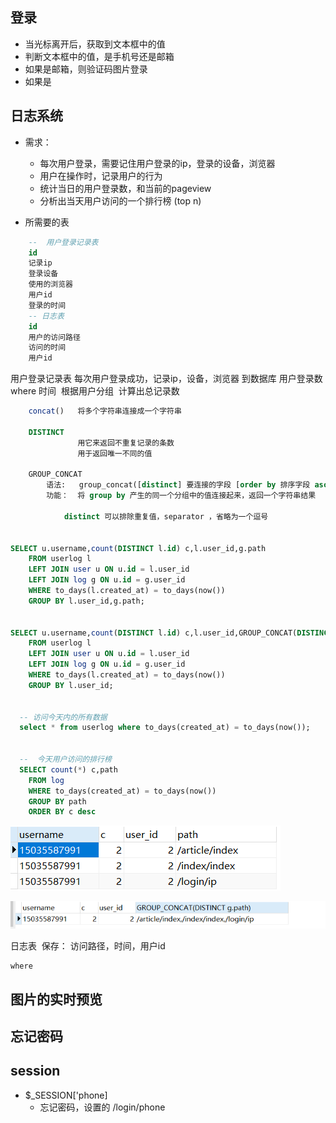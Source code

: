 ##  登录
- 当光标离开后，获取到文本框中的值
- 判断文本框中的值，是手机号还是邮箱
- 如果是邮箱，则验证码图片登录
- 如果是







##   日志系统
- 需求： 
    - 每次用户登录，需要记住用户登录的ip，登录的设备，浏览器
    - 用户在操作时，记录用户的行为
    - 统计当日的用户登录数，和当前的pageview
    - 分析出当天用户访问的一个排行榜  (top n)

- 所需要的表
~~~sql 
    --  用户登录记录表
    id
    记录ip
    登录设备
    使用的浏览器
    用户id
    登录的时间
    -- 日志表
    id 
    用户的访问路径
    访问的时间
    用户id
~~~
用户登录记录表
  每次用户登录成功，记录ip，设备，浏览器  到数据库
用户登录数    
​    where 时间
​    根据用户分组
​    计算出总记录数

~~~sql
    concat()   将多个字符串连接成一个字符串

    DISTINCT   
               用它来返回不重复记录的条数
               用于返回唯一不同的值

    GROUP_CONCAT
        语法:   group_concat([distinct] 要连接的字段 [order by 排序字段 asc/desc][separator '分隔符'])
        功能：  将 group by 产生的同一个分组中的值连接起来，返回一个字符串结果

            distinct 可以排除重复值，separator ，省略为一个逗号 


SELECT u.username,count(DISTINCT l.id) c,l.user_id,g.path
	FROM userlog l
	LEFT JOIN user u ON u.id = l.user_id
	LEFT JOIN log g ON u.id = g.user_id
	WHERE to_days(l.created_at) = to_days(now())
	GROUP BY l.user_id,g.path;


SELECT u.username,count(DISTINCT l.id) c,l.user_id,GROUP_CONCAT(DISTINCT g.path) path
	FROM userlog l
	LEFT JOIN user u ON u.id = l.user_id
	LEFT JOIN log g ON u.id = g.user_id
	WHERE to_days(l.created_at) = to_days(now())
	GROUP BY l.user_id;


  -- 访问今天内的所有数据
  select * from userlog where to_days(created_at) = to_days(now());


  --  今天用户访问的排行榜
  SELECT count(*) c,path
	FROM log
	WHERE to_days(created_at) = to_days(now())
	GROUP BY path
	ORDER BY c desc
~~~
![1539594331045](assets/1539594331045.png)

![1539594274351](assets/1539594274351.png)







日志表
​    保存：    访问路径，时间，用户id

    where  


##  图片的实时预览


##  忘记密码


## session
- $_SESSION['phone]   
    - 忘记密码，设置的   /login/phone